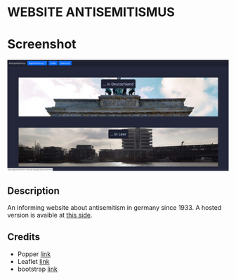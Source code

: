 # WEBSITE ANTISEMITISMUS

# Screenshot
![](/public/Assets/Screenshot.png)


## Description
An informing website about antisemitism in germany since 1933.
A hosted version is avaible at [this side](https://geschichte.foxy-in-the-web.de).

## Credits
* Popper [link](https://popper.js.org/)
* Leaflet [link](https://leafletjs.com/)
* bootstrap [link](https://getbootstrap.com/)
